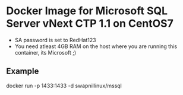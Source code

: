 # Docker Image for Microsoft SQL Server vNext CTP 1.1 on CentOS7

* SA password is set to RedHat123
* You need atleast 4GB RAM on the host where you are running this container, its Microsoft ;)

## Example 

docker run -p 1433:1433 -d swapnillinux/mssql


